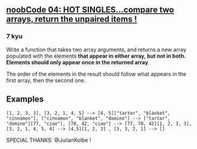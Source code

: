 <h2><a href=https://www.codewars.com/kata/57475353facb0e7431000651/train/javascript target="_blank">noobCode 04: HOT SINGLES...compare two arrays, return the unpaired items !</a></h2><h3>7 kyu</h3><p>Write a function that takes two array arguments, and returns a new array populated with the elements <strong>that appear in either array, but not in both. Elements should only appear once in the returned array</strong>. </p><p>The order of the elements in the result should follow what appears in the first array, then the second one.</p><h2 id="examples">Examples</h2><pre><code>[1, 2, 3, 3], [3, 2, 1, 4, 5] --&gt; [4, 5]["tartar", "blanket", "cinnamon"], ["cinnamon", "blanket", "domino"] --&gt; ["tartar", "domino"][77, "ciao"], [78, 42, "ciao"] --&gt; [77, 78, 42][1, 2, 3, 3], [3, 2, 1, 4, 5, 4] --&gt; [4,5][1, 2, 3] , [3, 3, 2, 1] --&gt; []</code></pre><p>SPECIAL THANKS: @JulianKolbe !</p>